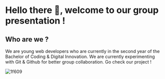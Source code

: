 # Hello there 💫, welcome to our group presentation !

## Who are we ?

We are young web developers who are currently in the second year of the Bachelor of Coding & Digital Innovation. We are currently experimenting with Git & Github for better group collaboration. Go check our project ! 

![1f609](https://user-images.githubusercontent.com/75830815/190865335-265dd891-8783-46e5-b806-49f973e979a9.png)
